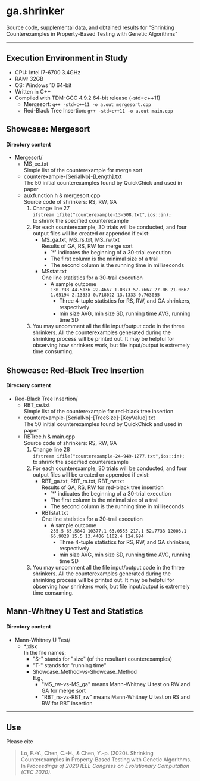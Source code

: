 ga.shrinker
========

Source code, supplemental data, and obtained results for "Shrinking Counterexamples in Property-Based Testing with Genetic Algorithms"

----------


Execution Environment in Study
------------

* CPU: Intel I7-6700 3.4GHz
* RAM: 32GB
* OS: Windows 10 64-bit
* Written in C++
* Compiled with TDM-GCC 4.9.2 64-bit release (-std=c++11)
	* Mergesort: ```g++ -std=c++11 -o a.out mergesort.cpp```
	* Red-Black Tree Insertion: ```g++ -std=c++11 -o a.out main.cpp```


Showcase: Mergesort
------------

#### Directory content
* Mergesort/
	* MS_ce.txt<br/>Simple list of the counterexample for merge sort
	* counterexample-[SerialNo]-[Length].txt<br/>The 50 initial counterexamples found by QuickChick and used in paper
	* auxfunction.h & mergesort.cpp<br/>Source code of shrinkers: RS, RW, GA
		1. Change line 27<br/>```ifstream ifile("counterexample-13-508.txt",ios::in);```<br/>to shrink the specified counterexample
		2. For each counterexample, 30 trials will be conducted, and four output files will be created or appended if exist:
			* MS_ga.txt, MS_rs.txt, MS_rw.txt<br/>Results of GA, RS, RW for merge sort
				* `*' indicates the beginning of a 30-trial execution
				* The first column is the minimal size of a trail
				* The second column is the running time in milliseconds
			* MSstat.txt<br/>One line statistics for a 30-trail execution
				* A sample outcome<br/>```130.733 44.5136 22.4667 1.0873 57.7667 27.06 21.0667 1.65194 2.13333 0.718022 13.1333 0.763035```
					* Three 4-tuple statistics for RS, RW, and GA shrinkers, respectively
					* min size AVG, min size SD, running time AVG, running time SD
		3. You may uncomment all the file input/output code in the three shrinkers. All the counterexamples generated during the shrinking process will be printed out. It may be helpful for observing how shrinkers work, but file input/output is extremely time consuming.


Showcase: Red-Black Tree Insertion
------------

#### Directory content
* Red-Black Tree Insertion/
	* RBT_ce.txt<br/>Simple list of the counterexample for red-black tree insertion
	* counterexample-[SerialNo]-[TreeSize]-[KeyValue].txt<br/>The 50 initial counterexamples found by QuickChick and used in paper
	* RBTree.h & main.cpp<br/>Source code of shrinkers: RS, RW, GA
		1. Change line 28<br/>```ifstream ifile("counterexample-24-949-1277.txt",ios::in);```<br/>to shrink the specified counterexample
		2. For each counterexample, 30 trials will be conducted, and four output files will be created or appended if exist:
			* RBT_ga.txt, RBT_rs.txt, RBT_rw.txt<br/>Results of GA, RS, RW for red-black tree insertion
				* `*' indicates the beginning of a 30-trial execution
				* The first column is the minimal size of a trail
				* The second column is the running time in milliseconds
			* RBTstat.txt<br/>One line statistics for a 30-trail execution
				* A sample outcome<br/>```255.5 65.5849 10377.1 63.0555 217.1 52.7733 12003.1 66.9028 15.5 13.4406 1102.4 124.694```
					* Three 4-tuple statistics for RS, RW, and GA shrinkers, respectively
					* min size AVG, min size SD, running time AVG, running time SD
		3. You may uncomment all the file input/output code in the three shrinkers. All the counterexamples generated during the shrinking process will be printed out. It may be helpful for observing how shrinkers work, but file input/output is extremely time consuming.


Mann-Whitney U Test and Statistics
------------

#### Directory content
* Mann-Whitney U Test/
	* *.xlsx<br/>In the file names:
		* "S-" stands for "size" (of the resultant counterexamples)
		* "T-" stands for "running time"
		* Showcase_Method-vs-Showcase_Method<br/>
		E.g.,
			* "MS_rw-vs-MS_ga" means Mann-Whitney U test on RW and GA for merge sort<br/>
			* "RBT_rs-vs-RBT_rw" means Mann-Whitney U test on RS and RW for RBT insertion

----------

Use
---

Please cite

> Lo, F.-Y., Chen, C.-H., & Chen, Y.-p. (2020). Shrinking Counterexamples in Property-Based Testing with Genetic Algorithms. In <i>Proceedings of 2020 IEEE Congress on Evolutionary Computation (CEC 2020)</i>.
